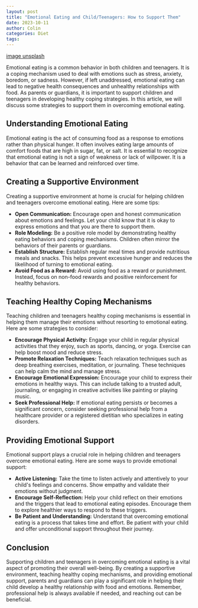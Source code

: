 ```yaml
---
layout: post
title: "Emotional Eating and Child/Teenagers: How to Support Them"
date: 2023-10-11
author: Colin
categories: Diet
tags: 
---
```


[image unsplash](https://source.unsplash.com/1600x900/?emotional-eating)

Emotional eating is a common behavior in both children and teenagers. It is a coping mechanism used to deal with emotions such as stress, anxiety, boredom, or sadness. However, if left unaddressed, emotional eating can lead to negative health consequences and unhealthy relationships with food. As parents or guardians, it is important to support children and teenagers in developing healthy coping strategies. In this article, we will discuss some strategies to support them in overcoming emotional eating.

## Understanding Emotional Eating
Emotional eating is the act of consuming food as a response to emotions rather than physical hunger. It often involves eating large amounts of comfort foods that are high in sugar, fat, or salt. It is essential to recognize that emotional eating is not a sign of weakness or lack of willpower. It is a behavior that can be learned and reinforced over time.

## Creating a Supportive Environment
Creating a supportive environment at home is crucial for helping children and teenagers overcome emotional eating. Here are some tips:
- **Open Communication:** Encourage open and honest communication about emotions and feelings. Let your child know that it is okay to express emotions and that you are there to support them.
- **Role Modeling:** Be a positive role model by demonstrating healthy eating behaviors and coping mechanisms. Children often mirror the behaviors of their parents or guardians.
- **Establish Structure:** Establish regular meal times and provide nutritious meals and snacks. This helps prevent excessive hunger and reduces the likelihood of turning to emotional eating.
- **Avoid Food as a Reward:** Avoid using food as a reward or punishment. Instead, focus on non-food rewards and positive reinforcement for healthy behaviors.

## Teaching Healthy Coping Mechanisms
Teaching children and teenagers healthy coping mechanisms is essential in helping them manage their emotions without resorting to emotional eating. Here are some strategies to consider:
- **Encourage Physical Activity:** Engage your child in regular physical activities that they enjoy, such as sports, dancing, or yoga. Exercise can help boost mood and reduce stress.
- **Promote Relaxation Techniques:** Teach relaxation techniques such as deep breathing exercises, meditation, or journaling. These techniques can help calm the mind and manage stress.
- **Encourage Emotional Expression:** Encourage your child to express their emotions in healthy ways. This can include talking to a trusted adult, journaling, or engaging in creative activities like painting or playing music.
- **Seek Professional Help:** If emotional eating persists or becomes a significant concern, consider seeking professional help from a healthcare provider or a registered dietitian who specializes in eating disorders.

## Providing Emotional Support
Emotional support plays a crucial role in helping children and teenagers overcome emotional eating. Here are some ways to provide emotional support:
- **Active Listening:** Take the time to listen actively and attentively to your child's feelings and concerns. Show empathy and validate their emotions without judgment.
- **Encourage Self-Reflection:** Help your child reflect on their emotions and the triggers that lead to emotional eating episodes. Encourage them to explore healthier ways to respond to these triggers.
- **Be Patient and Understanding:** Understand that overcoming emotional eating is a process that takes time and effort. Be patient with your child and offer unconditional support throughout their journey.

## Conclusion
Supporting children and teenagers in overcoming emotional eating is a vital aspect of promoting their overall well-being. By creating a supportive environment, teaching healthy coping mechanisms, and providing emotional support, parents and guardians can play a significant role in helping their child develop a healthy relationship with food and emotions. Remember, professional help is always available if needed, and reaching out can be beneficial.
